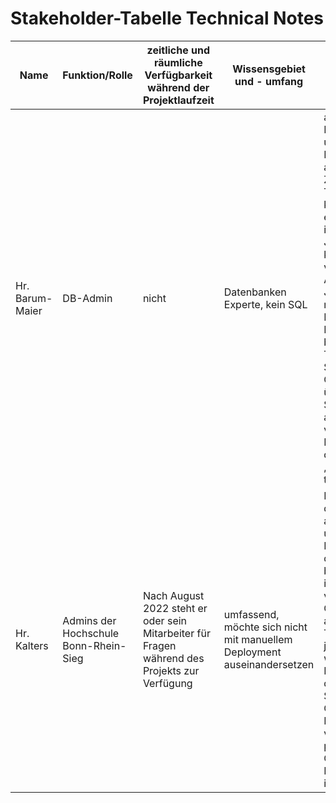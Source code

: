 # Stakeholder-Tabelle Technical Notes

| Name            | Funktion/Rolle                        | zeitliche und räumliche Verfügbarkeit während der Projektlaufzeit                             | Wissensgebiet und - umfang                                              | Technische Anforderungen an das Projekt 1                                                                                                                                                                                                                                                                                                                                                                                                                                 | Einfluss, Macht (Skala: 1…3) | Stakeholder- Gruppe |
| --------------- | ------------------------------------- | --------------------------------------------------------------------------------------------- | ----------------------------------------------------------------------- | ------------------------------------------------------------------------------------------------------------------------------------------------------------------------------------------------------------------------------------------------------------------------------------------------------------------------------------------------------------------------------------------------------------------------------------------------------------------------- | ---------------------------- | ------------------- |
| Hr. Barum-Maier | DB-Admin                              | nicht                                                                                         | Datenbanken Experte, kein SQL                                           | alle persistenten Daten nur in unserer PostgreSQL-DB abspeichern ,     Zugriffsparameter, Treiber usw. können sie erhalten, Unsere DB ist kompatibel zu JDBC und JPA, können sie gerne verwenden, Abbildung SQL in Java: bitte hier natürlich das DAO Pattern bzw. das Repository Pattern berücksichtigen, Technische Schulden und Bad Code Smells bitte über das Tool SonarQube analysieren und visualisieren, Roundtrip-Tests durchführen, um „die Datenbank zu testen“ | 3                            | H + O               |
| Hr. Kalters     | Admins der Hochschule Bonn-Rhein-Sieg | Nach August 2022 steht er oder sein Mitarbeiter für Fragen während des Projekts zur Verfügung | umfassend, möchte sich nicht mit manuellem Deployment auseinandersetzen | Das Deployment der Anwendung soll ausschließlich auf unseren Netzwerkrechnern der HBRS erfolgen, bitte nur unser internes GitLab verwenden, kein GitHub, Die Codes aus dem Vaadin-Tutorial bitte auf jeden Fall wiederverwenden, Externer Zugriff auf die Rechner der SEPP nur über OpenVPN, Benachrichtigungen via E-Mail gehen prinzipiell in Ordnung aber als Feature Toggle implementieren                                                                            | 3                            | P + S               |
